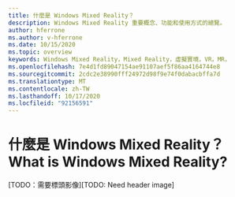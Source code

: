```yaml
---
title: 什麼是 Windows Mixed Reality？
description: Windows Mixed Reality 重要概念、功能和使用方式的總覽。
author: hferrone
ms.author: v-hferrone
ms.date: 10/15/2020
ms.topic: overview
keywords: Windows Mixed Reality，Mixed Reality，虛擬實境，VR，MR，
ms.openlocfilehash: 7e4d1fd89047154ae91107aef5f86aa4164744e8
ms.sourcegitcommit: 2cdc2e38990fff24972d98f9e74f0dabacbffa7d
ms.translationtype: MT
ms.contentlocale: zh-TW
ms.lasthandoff: 10/17/2020
ms.locfileid: "92156591"
---
```

# <a name="what-is-windows-mixed-reality"></a><span data-ttu-id="a1441-104">什麼是 Windows Mixed Reality？</span><span class="sxs-lookup"><span data-stu-id="a1441-104">What is Windows Mixed Reality?</span></span>

<span data-ttu-id="a1441-105">[TODO：需要標頭影像]</span><span class="sxs-lookup"><span data-stu-id="a1441-105">[TODO: Need header image]</span></span>
